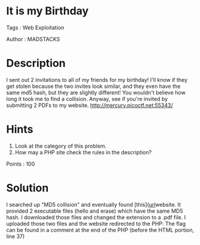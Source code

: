 # It is my Birthday

Tags : Web Exploitation

Author : MADSTACKS

# Description
I sent out 2 invitations to all of my friends for my birthday! I'll know if they get stolen because the two invites look similar, and they even have the same md5 hash, but they are slightly different! You wouldn't believe how long it took me to find a collision. Anyway, see if you're invited by submitting 2 PDFs to my website. http://mercury.picoctf.net:55343/

# Hints
1. Look at the category of this problem.
2. How may a PHP site check the rules in the description?

Points : 100

# Solution
I searched up "MD5 collision" and eventually found [this]([url](https://www.mscs.dal.ca/~selinger/md5collision/)website. It provided 2 executable files (hello and erase) which have the same MD5 hash. I downloaded those files and changed the extension to a .pdf file.
I uploaded those two files and the website redirected to the PHP:
The flag can be found in a comment at the end of the PHP (before the HTML portion, line 37)

